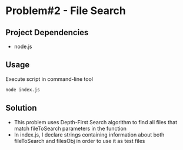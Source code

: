 # Problem#2 - File Search

## Project Dependencies
- node.js

## Usage

Execute script in command-line tool
```bash
node index.js
```

## Solution

- This problem uses Depth-First Search algorithm to find all files that match fileToSearch parameters in the function 
- In index.js, I declare strings containing information about both fileToSearch and filesObj in order to use it as test files